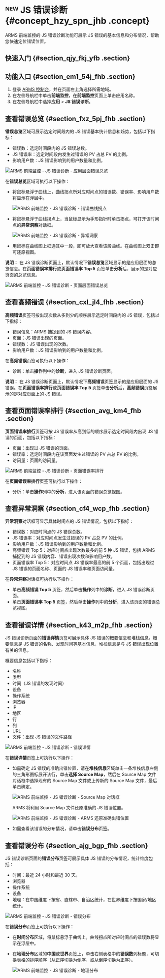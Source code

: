 # ᴺᴱᵂ JS 错误诊断 {#concept_hzy_spn_jhb .concept}

ARMS 前端监控的 JS 错误诊断功能可展示 JS 错误的基本信息和分布情况，帮助您快速定位错误位置。

## 快速入门 {#section_qjy_fkj_yfb .section}

## 功能入口 {#section_em1_54j_fhb .section}

1.  登录 [ARMS 控制台](https://arms.console.aliyun.com/#/home)，并在页面左上角选择所需地域。
2.  在左侧导航栏中单击**前端监控**，在**前端监控**页面上单击应用名称。
3.  在左侧导航栏中选择**应用** \> **JS 错误诊断**。

## 查看错误总览 {#section_fxz_5pj_fhb .section}

**错误总览**区域可展示选定时间段内的 JS 错误基本统计信息和趋势，包括以下指标：

-   错误数：选定时间段内的 JS 错误总数。
-   JS 错误率：选定时间段内发生过错误的 PV 占总 PV 的比例。
-   影响用户数：JS 错误影响到的用户数量和比例。

![ARMS 前端监控 - JS 错误诊断 - 应用层面错误总览](https://aliware-images.oss-cn-hangzhou.aliyuncs.com/arms/pg_bm_js_error_diag_overview.png "应用层面的错误总览")

在**错误总览**区域可执行以下操作：

-   将鼠标悬浮于曲线上，曲线拐点所对应时间点的错误数、错误率、影响用户数将显示在浮层中。

    ![ARMS 前端监控 - JS 错误诊断 - 错误曲线拐点](https://aliware-images.oss-cn-hangzhou.aliyuncs.com/arms/sc_bm_js_error_turning_point.png)

-   将鼠标悬浮于曲线拐点上，当鼠标显示为手形指针时单击拐点，可打开该时间点的**异常洞察**对话框。

    ![ARMS 前端监控 - JS 错误诊断 - 异常洞察](https://aliware-images.oss-cn-hangzhou.aliyuncs.com/arms/db_exception_insight.png)

-   用鼠标在曲线图上框选其中一段，即可放大查看该段曲线。在曲线图上双击即可还原视图。


**说明：** 在 JS 错误诊断页面上，默认情况下**错误总览**区域显示的是应用层面的总览信息。在**页面错误率排行**或**页面错误率 Top 5** 页签单击**分析**后，展示的是对应页面的总览信息。

![ARMS 前端监控 - JS 错误诊断 - 页面层面错误总览](https://aliware-images.oss-cn-hangzhou.aliyuncs.com/arms/pg_bm_js_error_diag_overview_for_page.png "页面层面的错误总览")

## 查看高频错误 {#section_cxl_jl4_fhb .section}

**高频错误**页签可按出现次数从多到少的顺序展示选定时间段内的 JS 错误，包括以下指标：

-   错误信息：ARMS 捕捉到的 JS 错误内容。
-   页面：JS 错误出现的页面。
-   错误数：JS 错误出现的次数。
-   影响用户数：JS 错误影响到的用户数量和比例。

在**高频错误**页签可执行以下操作：

-   诊断：单击**操作**列中的**诊断**，进入 JS 错误诊断页面。

**说明：** 在 JS 错误诊断页面上，默认情况下**高频错误**页签显示的是应用层面的 JS 错误。在**页面错误率排行**或**页面错误率 Top 5** 页签单击**分析**后，**高频错误**页签展示的是对应页面上的 JS 错误。

## 查看页面错误率排行 {#section_avg_km4_fhb .section}

**页面错误率排行**页签可按 JS 错误率从高到低的顺序展示选定时间段内出现 JS 错误的页面，包括以下指标：

-   页面：出现过 JS 错误的页面。
-   错误率：选定时间段内在该页面发生过错误的 PV 占总 PV 的比例。
-   访问量：页面的访问量。

![ARMS 前端监控 - JS 错误诊断 - 页面错误率排行](https://aliware-images.oss-cn-hangzhou.aliyuncs.com/arms/pg_bm_js_error_diag_overview_page_ranking.png "页面错误率排行")

在**页面错误率排行**页签可执行以下操作：

-   分析：单击**操作**列中的**分析**，进入该页面的错误总览视图。

## 查看异常洞察 {#section_cf4_wcp_fhb .section}

**异常洞察**对话框可显示具体时间点的 JS 错误情况，包括以下指标：

-   错误数：对应时间点的 JS 错误总数。
-   JS 错误率：对应时间点发生过错误的 PV 占总 PV 的比例。
-   影响用户数：JS 错误影响到的用户数量和比例。
-   高频错误 Top 5：对应时间点出现次数最多的前 5 种 JS 错误，包括 ARMS 捕捉到的 JS 错误内容、错误出现次数和影响用户数。
-   页面错误率 Top 5：对应时间点 JS 错误率最高的前 5 个页面，包括出现过 JS 错误的页面名称、页面的 JS 错误率和页面访问量。

在**异常洞察**对话框可执行以下操作：

-   单击**高频错误 Top 5** 页签，然后单击**操作**列中的**诊断**，进入 JS 错误诊断页面。
-   单击**页面错误率 Top 5** 页签，然后单击**操作**列中的**分析**，进入该页面的错误总览视图。

## 查看错误详情 {#section_k43_m2p_fhb .section}

JS 错误诊断页面的**错误详情**页签可展示具体 JS 错误的概要信息和堆栈信息。概要信息是 JS 错误的名称、发现时间等基本信息，堆栈信息是与 JS 错误出现位置有关的信息。

概要信息包括以下指标：

-   名称
-   类型
-   时间（JS 错误的发现时间）
-   设备
-   操作系统
-   浏览器
-   IP
-   地区
-   行
-   列
-   URL
-   文件：出现 JS 错误的文件路径

![ARMS 前端监控 - JS 错误诊断 - 错误详情](https://aliware-images.oss-cn-hangzhou.aliyuncs.com/arms/pg_bm_js_error_diag_details_basic.png "JS 错误详情页面")

在**错误详情**页签上可执行以下操作：

-   如需确定 JS 错误的准确出错位置，请在**堆栈信息**区域单击一条堆栈信息左侧的三角形图标展开该行，单击**选择 Source Map**，然后在 Source Map 文件对话框中选择现有的 Source Map 文件或上传新的 Source Map 文件，最后单击确定。

    ![ARMS 前端监控 - JS 错误诊断 - Source Map 对话框](https://aliware-images.oss-cn-hangzhou.aliyuncs.com/arms/db_source_map_select.png)

    ARMS 将利用 Source Map 文件还原准确的 JS 错误位置。

    ![ARMS 前端监控 - JS 错误诊断 - ARMS 还原准确出错位置](https://aliware-images.oss-cn-hangzhou.aliyuncs.com/arms/sc_bm_js_error_diag_details_stack_mapped.png)

-   如需查看该错误的分布情况，请单击**错误分布**页签。


## 查看错误分布 {#section_ajg_bgp_fhb .section}

JS 错误诊断页面的**错误分布**页签可展示具体 JS 错误的分布情况，统计维度包括：

-   时间：最近 24 小时和最近 30 天。
-   浏览器
-   操作系统
-   设备
-   地理：在中国维度下按省、直辖市、自治区统计，在世界维度下按国家/地区统计。

![ARMS 前端监控 - JS 错误诊断 - 错误分布](https://aliware-images.oss-cn-hangzhou.aliyuncs.com/arms/pg_bm_js_error_diag_distribution_basic.png "JS 错误分布页面")

在**错误分布**页签上可执行以下操作：

-   在**时间分布**区域，将鼠标悬浮于曲线上，曲线拐点所对应时间点的错误数将显示在浮层中。

-   在**地理分布**区域的**中国**或**世界**页签上，单击右侧表格中的**错误数**列标题，可切换表格的排序顺序（从正序切换为倒序，或从倒序切换为正序）。

    ![ARMS 前端监控 - JS 错误诊断 - 地理分布](https://aliware-images.oss-cn-hangzhou.aliyuncs.com/arms/sc_bm_js_error_distribution_geo_china.png)


